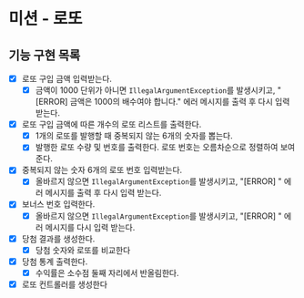 # 미션 - 로또

## 기능 구현 목록

- [x] 로또 구입 금액 입력받는다.
    - [x] 금액이 1000 단위가 아니면 `IllegalArgumentException`를 발생시키고, "[ERROR] 금액은 1000의 배수여야 합니다." 에러 메시지를 출력 후 다시 입력 받는다.
- [x] 로또 구입 금액에 따른 개수의 로또 리스트를 출력한다.
    - [x] 1개의 로또를 발행할 때 중복되지 않는 6개의 숫자를 뽑는다.
    - [x] 발행한 로또 수량 및 번호를 출력한다. 로또 번호는 오름차순으로 정렬하여 보여준다.
- [x] 중복되지 않는 숫자 6개의 로또 번호 입력받는다.
    - [x] 올바르지 않으면 `IllegalArgumentException`를 발생시키고, "[ERROR] " 에러 메시지를 출력 후 다시 입력 받는다.
- [x] 보너스 번호 입력한다.
    - [x] 올바르지 않으면 `IllegalArgumentException`를 발생시키고, "[ERROR] " 에러 메시지를 다시 입력 받는다.
- [x] 당첨 결과를 생성한다.
    - [x] 당첨 숫자와 로또를 비교한다
- [x] 당첨 통계 출력한다.
    - [x] 수익률은 소수점 둘째 자리에서 반올림한다.
- [x] 로또 컨트롤러를 생성한다